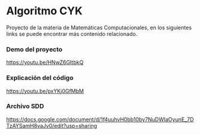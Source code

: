 # Algoritmo CYK
Proyecto de la materia de Matemáticas Computacionales, en los siguientes links se puede encontrar más contenido relacionado.


### Demo del proyecto
https://youtu.be/HNwZ6GItbkQ

### Explicación del código
https://youtu.be/pxYKj0GfMbM

### Archivo SDD
https://docs.google.com/document/d/1f4uuhvH0bb10by7NuDWIaOyunE_7DTzAYSamH8vaJv0/edit?usp=sharing
